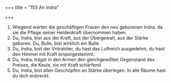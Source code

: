 +++
title = "153 An Indra"

+++


1.	Wiegend warten die geschäftigen Frauen den neu geborenen Indra, da sie die Pflege seiner Heldenkraft übernommen haben.
2.	Du, Indra, bist aus der Kraft, aus der Übergewalt, aus der Stärke geboren. Du, Bulle, bist wirklich ein Bulle.
3.	Du, Indra, bist der Vritratöter, du hast das Luftreich ausgedehnt; du hast den Himmel mit Kraft emporgestemmt.
4.	Du, Indra, trägst in den Armen den gleichgewillten Gegenstand des Preises, die Keule, sie mit Kraft schärfend.
5.	Du, Indra, bist allen Geschöpfen an Stärke überlegen. In alle Räume hast du dich erstreckt.


